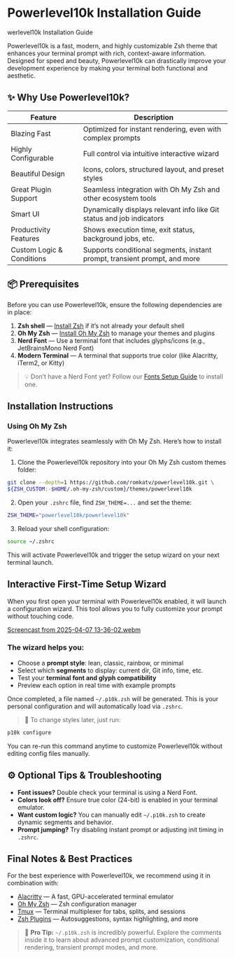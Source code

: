 # Powerlevel10k Installation Guide
werlevel10k Installation Guide

Powerlevel10k is a fast, modern, and highly customizable Zsh theme that enhances your terminal prompt with rich, context-aware information. Designed for speed and beauty, Powerlevel10k can drastically improve your development experience by making your terminal both functional and aesthetic.

## ✨ Why Use Powerlevel10k?

| Feature                         | Description                                                                 |
|----------------------------------|-----------------------------------------------------------------------------|
| Blazing Fast                  | Optimized for instant rendering, even with complex prompts                 |
| Highly Configurable           | Full control via intuitive interactive wizard                              |
| Beautiful Design              | Icons, colors, structured layout, and preset styles                        |
| Great Plugin Support          | Seamless integration with Oh My Zsh and other ecosystem tools              |
| Smart UI                      | Dynamically displays relevant info like Git status and job indicators      |
| Productivity Features         | Shows execution time, exit status, background jobs, etc.                   |
| Custom Logic & Conditions     | Supports conditional segments, instant prompt, transient prompt, and more  |

## 📦 Prerequisites

Before you can use Powerlevel10k, ensure the following dependencies are in place:

1. **Zsh shell** — [Install Zsh](../zsh/zsh_setup.md) if it’s not already your default shell  
2. **Oh My Zsh** — [Install Oh My Zsh](../oh-my-zsh/oh-my-zsh_setup.md) to manage your themes and plugins  
3. **Nerd Font** — Use a terminal font that includes glyphs/icons (e.g., JetBrainsMono Nerd Font)  
4. **Modern Terminal** — A terminal that supports true color (like Alacritty, iTerm2, or Kitty)  

> 💡 Don’t have a Nerd Font yet? Follow our [Fonts Setup Guide](../fonts/README.md) to install one.

## Installation Instructions

### Using Oh My Zsh

Powerlevel10k integrates seamlessly with Oh My Zsh. Here’s how to install it:

1. Clone the Powerlevel10k repository into your Oh My Zsh custom themes folder:

```bash
git clone --depth=1 https://github.com/romkatv/powerlevel10k.git \
${ZSH_CUSTOM:-$HOME/.oh-my-zsh/custom}/themes/powerlevel10k
```

2. Open your `.zshrc` file, find `ZSH_THEME=...` and set the theme:

```zsh
ZSH_THEME="powerlevel10k/powerlevel10k"
```

3. Reload your shell configuration:

```bash
source ~/.zshrc
```

This will activate Powerlevel10k and trigger the setup wizard on your next terminal launch.

## Interactive First-Time Setup Wizard

When you first open your terminal with Powerlevel10k enabled, it will launch a configuration wizard. This tool allows you to fully customize your prompt without touching code.

[Screencast from 2025-04-07 13-36-02.webm](https://github.com/user-attachments/assets/8846dcab-3e7a-456e-bfbf-a4a351b068ca)

### The wizard helps you:

- Choose a **prompt style**: lean, classic, rainbow, or minimal  
- Select which **segments** to display: current dir, Git info, time, etc.  
- Test your **terminal font and glyph compatibility**  
- Preview each option in real time with example prompts  

Once completed, a file named `~/.p10k.zsh` will be generated. This is your personal configuration and will automatically load via `.zshrc`.

> 💾 To change styles later, just run:

```bash
p10k configure
```

You can re-run this command anytime to customize Powerlevel10k without editing config files manually.

## ⚙️ Optional Tips & Troubleshooting

- **Font issues?** Double check your terminal is using a Nerd Font.  
- **Colors look off?** Ensure true color (24-bit) is enabled in your terminal emulator.  
- **Want custom logic?** You can manually edit `~/.p10k.zsh` to create dynamic segments and behavior.  
- **Prompt jumping?** Try disabling instant prompt or adjusting init timing in `.zshrc`.

## Final Notes & Best Practices

For the best experience with Powerlevel10k, we recommend using it in combination with:

- [Alacritty](../../alacritty) — A fast, GPU-accelerated terminal emulator  
- [Oh My Zsh](../oh-my-zsh) — Zsh configuration manager  
- [Tmux](../../tmux) — Terminal multiplexer for tabs, splits, and sessions  
- [Zsh Plugins](../zsh/zsh_configuration.md) — Autosuggestions, syntax highlighting, and more  

> 🧠 **Pro Tip:** `~/.p10k.zsh` is incredibly powerful. Explore the comments inside it to learn about advanced prompt customization, conditional rendering, transient prompt modes, and more.
